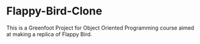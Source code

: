 # Flappy-Bird-Clone
This is a Greenfoot Project for Object Oriented Programming course aimed at making a replica of Flappy Bird.
